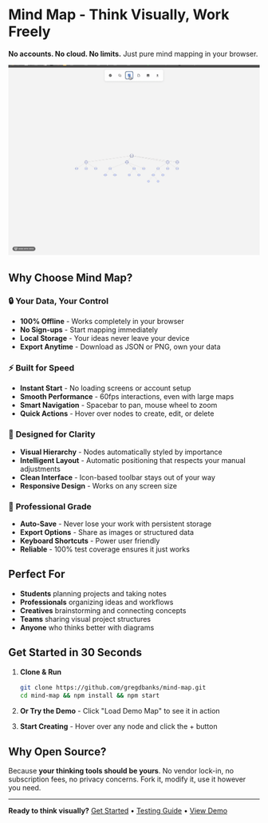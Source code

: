 # Mind Map - Think Visually, Work Freely

**No accounts. No cloud. No limits.** Just pure mind mapping in your browser.

![Mind Map Demo](demo.gif)

## Why Choose Mind Map?

### 🔒 **Your Data, Your Control**
- **100% Offline** - Works completely in your browser
- **No Sign-ups** - Start mapping immediately  
- **Local Storage** - Your ideas never leave your device
- **Export Anytime** - Download as JSON or PNG, own your data

### ⚡ **Built for Speed**
- **Instant Start** - No loading screens or account setup
- **Smooth Performance** - 60fps interactions, even with large maps
- **Smart Navigation** - Spacebar to pan, mouse wheel to zoom
- **Quick Actions** - Hover over nodes to create, edit, or delete

### 🎨 **Designed for Clarity**  
- **Visual Hierarchy** - Nodes automatically styled by importance
- **Intelligent Layout** - Automatic positioning that respects your manual adjustments
- **Clean Interface** - Icon-based toolbar stays out of your way
- **Responsive Design** - Works on any screen size

### 🚀 **Professional Grade**
- **Auto-Save** - Never lose your work with persistent storage
- **Export Options** - Share as images or structured data
- **Keyboard Shortcuts** - Power user friendly
- **Reliable** - 100% test coverage ensures it just works

## Perfect For

- **Students** planning projects and taking notes
- **Professionals** organizing ideas and workflows  
- **Creatives** brainstorming and connecting concepts
- **Teams** sharing visual project structures
- **Anyone** who thinks better with diagrams

## Get Started in 30 Seconds

1. **Clone & Run**
   ```bash
   git clone https://github.com/gregdbanks/mind-map.git
   cd mind-map && npm install && npm start
   ```

2. **Or Try the Demo** - Click "Load Demo Map" to see it in action

3. **Start Creating** - Hover over any node and click the + button

## Why Open Source?

Because **your thinking tools should be yours**. No vendor lock-in, no subscription fees, no privacy concerns. Fork it, modify it, use it however you need.

---

**Ready to think visually?** [Get Started](DEVELOPMENT.md) • [Testing Guide](DEVELOPMENT.md#testing) • [View Demo](demo.gif)